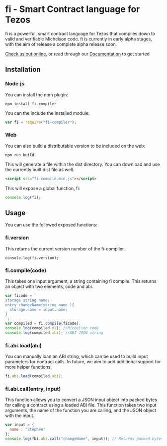 # fi - Smart Contract language for Tezos

fi is a powerful, smart contract language for Tezos that compiles down to valid and verifiable Michelson code. fi is currently in early alpha stages, with the aim of release a complete alpha release soon.

[Check us out online](https://stephenandrews.github.io/fi/), or read through our [Documentation](https://fi-code.gitbooks.io/documentation/content/) to get started

## Installation

### Node.js

You can install the npm plugin:

```npm install fi-compiler```

You can the include the installed module:

```javascript
var fi = require("fi-compiler");
```

### Web

You can also build a distributable version to be included on the web:

```npm run build```

This will generate a file within the dist directory. You can download and use the currently built dist file as well.

```html
<script src="fi-compile.min.js"></script>
```

This will expose a global function, fi:

```javascript
console.log(fi);
```

## Usage

You can use the followed exposed functions:

### fi.version

This returns the current version number of the fi-compiler.

```console.log(fi.version);```

### fi.compile(code)

This takes one input argument, a string containing fi compile. This returns an object with two elements, code and abi.

```javascript
var ficode = `
storage string name;
entry changeName(string name ){
  storage.name = input.name;
}
`;
var compiled = fi.compile(ficode);
console.log(compiled.ml); //Michelson code
console.log(compiled.abi); //ABI JSON string
```

### fi.abi.load(abi)

You can manually loan an ABI string, which can be used to build input parameters for contract calls. In future, we aim to add additional support for more helper functions.

```javascript
fi.abi.load(compiled.abi);
```

### fi.abi.call(entry, input)

This function allows you to convert a JSON input object into packed bytes for calling a contract using a loaded ABI file. This function takes two input arguments, the name of the function you are calling, and the JSON object with the input.

```javascript
var input = {
  name : "Stephen"
};
console.log(fbi.abi.call("changeName", input)); // Returns packed bytes for a contract call
```
```
